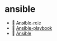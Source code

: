 # ansible

* 📄 [Ansible-role](siyuan://blocks/20230610173739-datbx4q)
* 📄 [Ansible-playbook](siyuan://blocks/20230610173713-tdao649)
* 📄 [Ansible](siyuan://blocks/20230610173658-8gi2xbx)

‍
